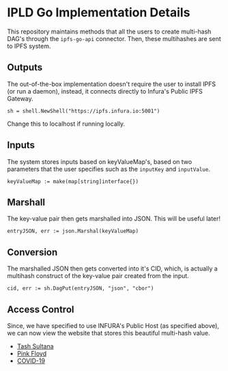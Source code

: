 # IPLD Go Implementation Details
This repository maintains methods that all the users to create multi-hash DAG's through the `ipfs-go-api` connector. Then, these multihashes are sent to IPFS system.

## Outputs
The out-of-the-box implementation doesn't require the user to install IPFS (or run a daemon), instead, it connects directly to Infura's Public IPFS Gateway.

```
sh = shell.NewShell("https://ipfs.infura.io:5001")
```

Change this to localhost if running locally.

## Inputs
The system stores inputs based on keyValueMap's, based on two parameters that the user specifies such as the `inputKey` and `inputValue`.
```
keyValueMap := make(map[string]interface{})
```

## Marshall
The key-value pair then gets marshalled into JSON. This will be useful later!

```
entryJSON, err := json.Marshal(keyValueMap)
```

## Conversion
The marshalled JSON then gets converted into it's CID, which, is actually a multihash construct of the key-value pair created from the input.
```
cid, err := sh.DagPut(entryJSON, "json", "cbor")

```

## Access Control
Since, we have specified to use INFURA's Public Host (as specified above), we can now view the website that stores this beautiful multi-hash value.
- [Tash Sultana](https://explore.ipld.io/#/explore/bafyreiarqq75yerg6zssp3sqtyrfeht4d4dxzzbnvtwiidsogg3oni5ali)
- [Pink Floyd](https://explore.ipld.io/#/explore/bafyreifq5edjluhqczjinj23k3matyusyojiwrmk3hfekq6sth3wbejaiy)
- [COVID-19](https://explore.ipld.io/#/explore/bafyreiebwgly5tutecxp3fohuwnz5z2c52jsww4pzjs76gcuxjbd3wsmbe)

